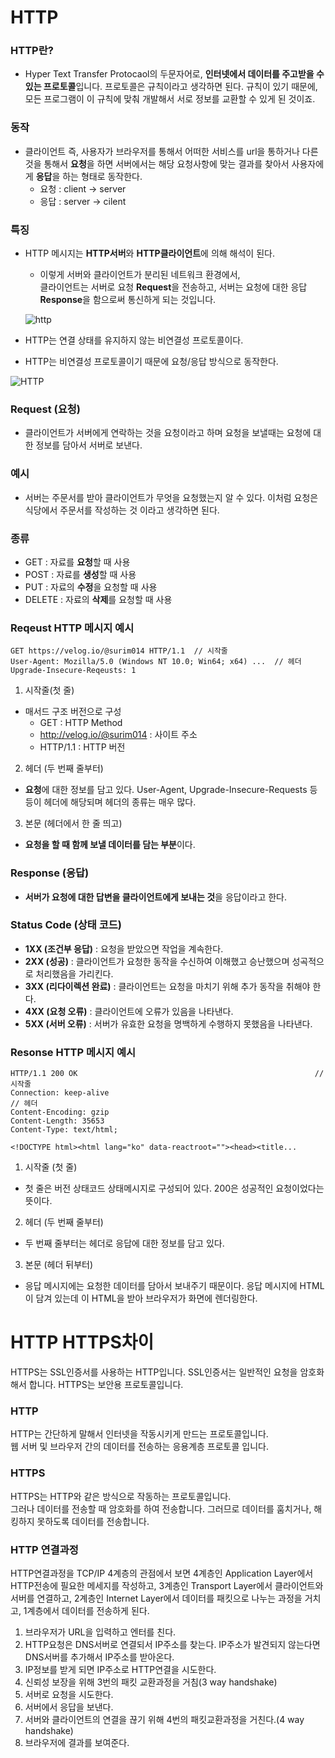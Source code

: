 # HTTP
### HTTP란?
+ Hyper Text Transfer Protocaol의 두문자어로, **인터넷에서 데이터를 주고받을 수 있는 프로토콜**입니다. 프로토콜은 규칙이라고 생각하면 된다. 규칙이 있기 때문에, 모든 프로그램이 이 규칙에 맞춰 개발해서 서로 정보를 교환할 수 있게 된 것이죠.

### 동작
+ 클라이언트 즉, 사용자가 브라우저를 통해서 어떠한 서비스를 url을 통하거나 다른 것을 통해서 **요청**을 하면 서버에서는 해당 요청사항에 맞는 결과를 찾아서 사용자에게 **응답**을 하는 형태로 동작한다.
    + 요청 : client -> server
    + 응답 : server -> cilent

### 특징
+ HTTP 메시지는 **HTTP서버**와 **HTTP클라이언트**에 의해 해석이 된다.
    + 이렇게 서버와 클라이언트가 분리된 네트워크 환경에서,  
    클라이언트는 서버로 요청 **Request**을 전송하고, 서버는 요청에 대한 응답 **Response**을 함으로써 통신하게 되는 것입니다.

    ![http](https://postfiles.pstatic.net/MjAyMTA0MDdfMTE4/MDAxNjE3NzgxMDA2MTE1.ZuJZfgIFE5wa37-7TzgzUW5AF5Q8bxmuYotnDRnIfHcg.mQtDEHb9Pr98nuOB5ROIlOtWb80O10pA708TeYonp1Mg.PNG.aservmz/image.png?type=w966)
+ HTTP는 연결 상태를 유지하지 않는 비연결성 프로토콜이다.
+ HTTP는 비연결성 프로토콜이기 때문에 요청/응답 방식으로 동작한다.

![HTTP](https://velog.velcdn.com/post-images%2Fsurim014%2Fe0aa5520-2d59-11ea-86da-fb3b00230640%2Fimage.png)

### Request (요청)
+ 클라이언트가 서버에게 연락하는 것을 요청이라고 하며 요청을 보낼때는 요청에 대한 정보를 담아서 서버로 보낸다.

### 예시
+ 서버는 주문서를 받아 클라이언트가 무엇을 요청했는지 알 수 있다. 이처럼 요청은 식당에서 주문서를 작성하는 것 이라고 생각하면 된다.

### 종류
+ GET : 자료를 **요청**할 때 사용
+ POST : 자료를 **생성**할 때 사용
+ PUT : 자료의 **수정**을 요청할 때 사용
+ DELETE : 자료의 **삭제**를 요청할 때 사용

### Reqeust HTTP 메시지 예시
```
GET https://velog.io/@surim014 HTTP/1.1  // 시작줄
User-Agent: Mozilla/5.0 (Windows NT 10.0; Win64; x64) ...  // 헤더
Upgrade-Insecure-Reqeusts: 1
```
1. 시작줄(첫 줄)
+ 매서드 구조 버전으로 구성
    + GET : HTTP Method
    + http://velog.io/@surim014 : 사이트 주소
    + HTTP/1.1 : HTTP 버전

2. 헤더 (두 번째 줄부터)
+ **요청**에 대한 정보를 담고 있다. User-Agent, Upgrade-Insecure-Requests 등등이 헤더에 해당되며 헤더의 종류는 매우 많다.

3. 본문 (헤더에서 한 줄 띄고)
+ **요청을 할 때 함께 보낼 데이터를 담는 부분**이다.

### Response (응답)
+ **서버가 요청에 대한 답변을 클라이언트에게 보내는 것**을 응답이라고 한다.
### Status Code (상태 코드)
+ **1XX (조건부 응답)** : 요청을 받았으면 작업을 계속한다.
+ **2XX (성공)** : 클라이언트가 요청한 동작을 수신하여 이해했고 승난했으며 성곡적으로 처리했음을 가리킨다.
+ **3XX (리다이렉션 완료)** : 클라이언트는 요청을 마치기 위해 추가 동작을 취해야 한다.
+ **4XX (요청 오류)** : 클라이언트에 오류가 있음을 나타낸다.
+ **5XX (서버 오류)** : 서버가 유효한 요청을 명백하게 수행하지 못했음을 나타낸다.

### Resonse HTTP 메시지 예시
```
HTTP/1.1 200 OK														// 시작줄
Connection: keep-alive												 // 헤더
Content-Encoding: gzip												 
Content-Length: 35653
Content-Type: text/html;

<!DOCTYPE html><html lang="ko" data-reactroot=""><head><title...
```
1. 시작줄 (첫 줄)
+ 첫 줄은 버전 상태코드 상태메시지로 구성되어 있다. 200은 성공적인 요청이었다는 뜻이다.
2. 헤더 (두 번째 줄부터)
+ 두 번째 줄부터는 헤더로 응답에 대한 정보를 담고 있다.
3. 본문 (헤더 뒤부터)
+ 응답 메시지에는 요청한 데이터를 담아서 보내주기 때문이다. 응답 메시지에 HTML이 담겨 있는데 이 HTML을 받아 브라우저가 화면에 렌더링한다.

# HTTP HTTPS차이
HTTPS는 SSL인증서를 사용하는 HTTP입니다. SSL인증서는 일반적인 요청을 암호화해서 합니다.
HTTPS는 보안용 프로토콜입니다.

### HTTP
HTTP는 간단하게 말해서 인터넷을 작동시키게 만드는 프로토콜입니다.<br>
웹 서버 및 브라우저 간의 데이터를 전송하는 응용계층 프로토콜 입니다.

### HTTPS
HTTPS는 HTTP와 같은 방식으로 작동하는 프로토콜입니다.<br>
그러나 데이터를 전송할 때 암호화를 하여 전송합니다. 그러므로 데이터를 훔치거나, 해킹하지 못하도록 데이터를 전송합니다.




### HTTP 연결과정
HTTP연결과정을 TCP/IP 4계층의 관점에서 보면 4계층인 Application Layer에서 HTTP전송에 필요한 메세지를 작성하고, 3계층인 Transport Layer에서 클라이언트와 서버를 연결하고,
2계층인 Internet Layer에서 데이터를 패킷으로 나누는 과정을 거치고, 1계층에서 데이터를 전송하게 된다.

1. 브라우저가 URL을 입력하고 엔터를 친다.
2. HTTP요청은 DNS서버로 연결되서 IP주소를 찾는다. IP주소가 발견되지 않는다면 DNS서버를 추가해서 IP주소를 받아온다.
3. IP정보를 받게 되면 IP주소로 HTTP연결을 시도한다.
4. 신뢰성 보장을 위해 3번의 패킷 교환과정을 거침(3 way handshake)
5. 서버로 요청을 시도한다.
6. 서버에서 응답을 보낸다.
7. 서버와 클라이언트의 연결을 끊기 위해 4번의 패킷교환과정을 거친다.(4 way handshake)
8. 브라우저에 결과를 보여준다.